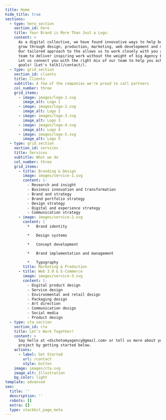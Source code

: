 ```yaml
---
title: Home
hide_title: true
sections:
  - type: hero_section
    section_id: hero
    title: Your Brand is More Than Just a Logo.
    content: >
      As a digital collective, we have found innovative ways to help businesses
      grow through design, production, marketing, web development and much more.
      Our tailored approach to the allows us to work closely with you and your
      team to deliver inspiring work without the weight of big Agency budgets.
      Let us connect you with the right mix of our team to help you achieve your
      goals! [Let's talk](/contact/).
  - type: grid_section
    section_id: clients
    title: Clients
    subtitle: A few of the companies we're proud to call partners
    col_number: three
    grid_items:
      - image: images/logo-1.svg
        image_alt: Logo 1
      - image: images/logo-2.svg
        image_alt: Logo 2
      - image: images/logo-3.svg
        image_alt: Logo 3
      - image: images/logo-4.svg
        image_alt: Logo 4
      - image: images/logo-5.svg
        image_alt: Logo 5
  - type: grid_section
    section_id: services
    title: Services
    subtitle: What we do
    col_number: three
    grid_items:
      - title: Branding & Design
        image: images/service-1.svg
        content: |-
          - Research and insight
          - Business innovation and transformation
          - Brand and strategy
          - Brand portfolio strategy
          - Design strategy
          - Digital and experience strategy
          - Communication strategy
      - image: images/service-2.svg
        content: |
          *   Brand identity

          *   Design systems

          *   Concept development

          *   Brand implementation and management

          *   Typography
        title: Marketing & Production
      - title: Web 3.0 & E-Commerce
        image: images/service-3.svg
        content: |-
          - Digital product design
          - Service design
          - Environmental and retail design
          - Packaging design
          - Art direction
          - Communication design
          - Social media
          - Product design
  - type: cta_section
    section_id: cta
    title: Let’s Work Together!
    content: >
      Say hello at <dichotomyagency@gmail.com> or tell us more about your
      project by getting started below.
    actions:
      - label: Get Started
        url: /contact
        style: button
    image: images/cta.svg
    image_alt: Illustration
    bg_color: light
template: advanced
seo:
  title: ''
  description: ''
  robots: []
  extra: []
  type: stackbit_page_meta
---
```

